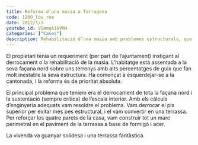 ```yaml
---
title: Reforma d’una masia a Tarragona
code: 1200_low_res
date: 2012/1/3
youtube_id: VGWmqA1kVM4
categories: ["Cases"]
description: Rehabilitació d’una masia amb problemes estructurals, que va incloure el reforçament de les parets i la transformació del pis superior en una terrassa.
---
```


El propietari tenia un requeriment (per part de l’ajuntament) instigant al derrocament o la rehabilitació de la masia. L’habitatge està assentada a la seva façana nord sobre uns terrenys amb alts percentatges de guix que fan molt inestable la seva estructura. Ha començat a esquerdejar-se a la cantonada, i la reforma és de prioritat absoluta.

El principal problema que teníem era el derrocament de tota la façana nord i la sustentació (sempre crítica) de l’escala interior. Amb els càlculs d’enginyeria adequats vam resoldre el problema. Vam derrocar el pis superior per evitar més pes estructural, i el vam convertir en una terrassa. Per reforçar les quatre parets de la casa, vam construir tot un marc perimetral en el paviment de la terrassa a base de formigó i acer.

La vivenda va guanyar solidesa i una terrassa fantàstica.
